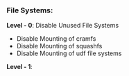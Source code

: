 ### File Systems:

**Level - 0**:  Disable Unused  File Systems
- Disable Mounting of cramfs
- Disable Mounting of squashfs
- Disable Mounting of udf file systems

**Level - 1**: 